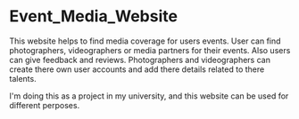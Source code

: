 # Event_Media_Website

This website helps to find media coverage for users events. User can find photographers, videographers or media partners for their events.
Also users can give feedback and reviews. Photographers and videographers can create there own user accounts and add there details
related to there talents.

I'm doing this as a project in my university, and this website can be used for different perposes.
